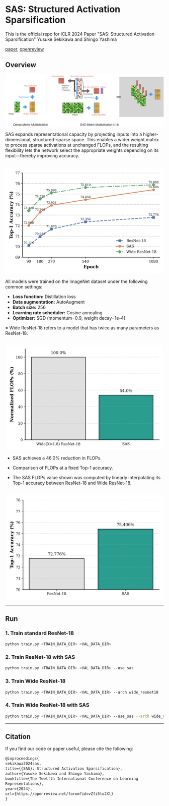 # SAS: Structured Activation Sparsification
This is the official repo for ICLR 2024 Paper "SAS: Structured Activation Sparsification"
Yusuke Sekikawa and Shingo Yashima

[paper](https://openreview.net/pdf?id=vZfi5to2Xl), [openreview](https://openreview.net/forum?id=vZfi5to2Xl)

## Overview
![sas_alg](./assets/sas.png) 


SAS expands representational capacity by projecting inputs into a higher-dimensional, structured-sparse space. This enables a wider weight matrix to process sparse activations at unchanged FLOPs, and the resulting flexibility lets the network select the appropriate weights depending on its input—thereby improving accuracy.

## 

<p align="center">
  <img src="./assets/line_chart.png" alt="line_chart" width="600px" />
</p>

All models were trained on the ImageNet dataset under the following common settings:

- **Loss function:** Distillation loss  
- **Data augmentation:** AutoAugment  
- **Batch size:** 256  
- **Learning rate scheduler:** Cosine annealing  
- **Optimizer:** SGD (momentum=0.9, weight decay=1e-4)

※ Wide ResNet-18 refers to a model that has twice as many parameters as ResNet-18.

## 

<p align="center">
  <img src="./assets/flops.png" alt="flops" width="500px" />
</p>

- SAS achieves a 46.0% reduction in FLOPs.

- Comparison of FLOPs at a fixed Top-1 accuracy.

- The SAS FLOPs value shown was computed by linearly interpolating its Top-1 accuracy between ResNet-18 and Wide ResNet-18.

## 

<p align="center">
  <img src="./assets/acc.png" alt="acc" width="500px" />
</p>

---

## Run
### 1. Train standard ResNet-18
```bash
python train.py <TRAIN_DATA_DIR> <VAL_DATA_DIR>
```
### 2. Train ResNet-18 with SAS
```bash
python train.py <TRAIN_DATA_DIR> <VAL_DATA_DIR> --use_sas
```
### 3. Train Wide ResNet-18
```bash
python train.py <TRAIN_DATA_DIR> <VAL_DATA_DIR> --arch wide_resnet18
```
### 4. Train Wide ResNet-18 with SAS
```bash
python train.py <TRAIN_DATA_DIR> <VAL_DATA_DIR> --use_sas --arch wide_resnet18
```

---

## Citation
If you find our code or paper useful, please cite the following:
```
@inproceedings{
sekikawa2024sas,
title={{SAS}: Structured Activation Sparsification},
author={Yusuke Sekikawa and Shingo Yashima},
booktitle={The Twelfth International Conference on Learning Representations},
year={2024},
url={https://openreview.net/forum?id=vZfi5to2Xl}
}
```
